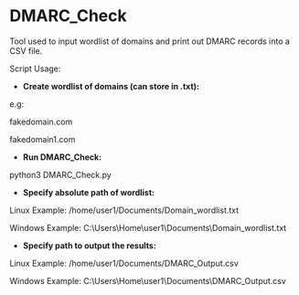 # DMARC_Check
Tool used to input wordlist of domains and print out DMARC records into a CSV file.

Script Usage:
- **Create wordlist of domains (can store in .txt):**
  
e.g: 

fakedomain.com

fakedomain1.com
  
- **Run DMARC_Check:**
  
python3 DMARC_Check.py

- **Specify absolute path of wordlist:**
  
Linux Example: /home/user1/Documents/Domain_wordlist.txt

Windows Example: C:\Users\Home\user1\Documents\Domain_wordlist.txt

- **Specify path to output the results:**
  
Linux Example: /home/user1/Documents/DMARC_Output.csv

Windows Example: C:\Users\Home\user1\Documents\DMARC_Output.csv
